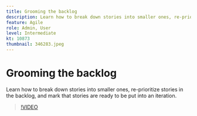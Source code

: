 ```yaml
---
title: Grooming the backlog
description: Learn how to break down stories into smaller ones, re-prioritize stories in the backlog, and mark that stories are ready to be put into an iteration. 
feature: Agile
role: Admin, User
level: Intermediate
kt: 10873
thumbnail: 346283.jpeg
---
```


# Grooming the backlog

Learn how to break down stories into smaller ones, re-prioritize stories in the backlog, and mark that stories are ready to be put into an iteration.

>[!VIDEO](https://video.tv.adobe.com/v/346283/?quality=12&learn=on)
